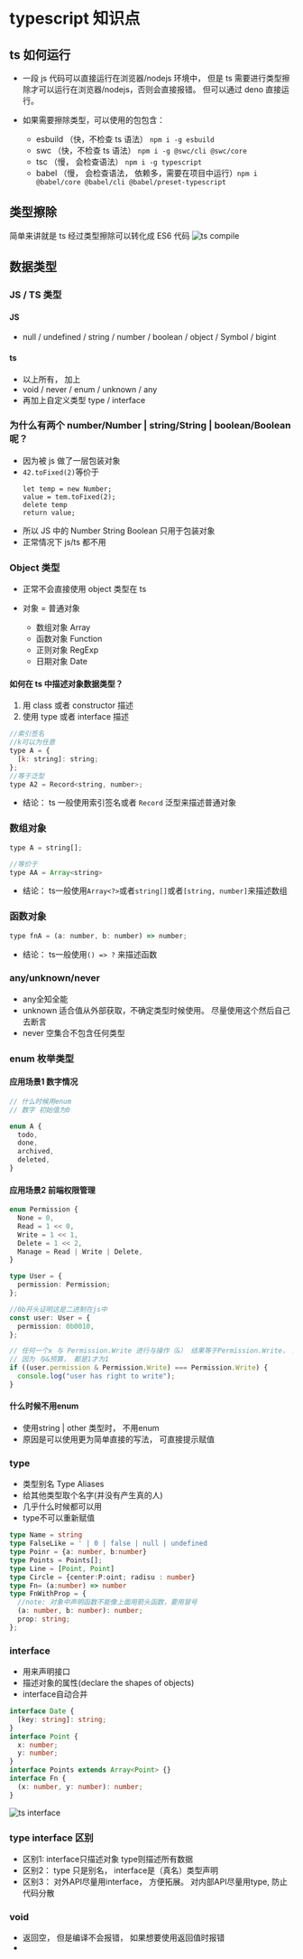 # typescript 知识点

## ts 如何运行

- 一段 js 代码可以直接运行在浏览器/nodejs 环境中， 但是 ts 需要进行类型擦除才可以运行在浏览器/nodejs，否则会直接报错。 但可以通过 deno 直接运行。
- 如果需要擦除类型，可以使用的包包含：

  - esbuild （快，不检查 ts 语法） `npm i -g esbuild`
  - swc （快，不检查 ts 语法） `npm i -g @swc/cli @swc/core`
  - tsc （慢， 会检查语法） `npm i -g typescript`
  - babel （慢， 会检查语法， 依赖多，需要在项目中运行）`npm i @babel/core @babel/cli @babel/preset-typescript`

## 类型擦除

简单来讲就是 ts 经过类型擦除可以转化成 ES6 代码
![ts compile](./1.png)

## 数据类型

### JS / TS 类型

#### JS

- null / undefined / string / number / boolean / object / Symbol / bigint

#### ts

- 以上所有， 加上
- void / never / enum / unknown / any
- 再加上自定义类型 type / interface

### 为什么有两个 number/Number | string/String | boolean/Boolean 呢？

- 因为被 js 做了一层包装对象
- `42.toFixed(2)`等价于
  ```
  let temp = new Number;
  value = tem.toFixed(2);
  delete temp
  return value;
  ```
- 所以 JS 中的 Number String Boolean 只用于包装对象
- 正常情况下 js/ts 都不用

### Object 类型

- 正常不会直接使用 object 类型在 ts
- 对象 = 普通对象

  - 数组对象 Array
  - 函数对象 Function
  - 正则对象 RegExp
  - 日期对象 Date

#### 如何在 ts 中描述对象数据类型？

1. 用 class 或者 constructor 描述
2. 使用 type 或者 interface 描述

```Javascript
//索引签名
//k可以为任意
type A = {
  [k: string]: string;
};
//等于泛型
type A2 = Record<string, number>;
```

- 结论： ts 一般使用索引签名或者 `Record` 泛型来描述普通对象

### 数组对象
```Javascript
type A = string[];

//等价于
type AA = Array<string>
```
- 结论： ts一般使用`Array<?>`或者`string[]`或者`[string, number]`来描述数组

### 函数对象
```Javascript
type fnA = (a: number, b: number) => number;
```

- 结论： ts一般使用`() => ?` 来描述函数


### any/unknown/never

- any全知全能
- unknown 适合值从外部获取，不确定类型时候使用。 尽量使用这个然后自己去断言
- never 空集合不包含任何类型

### enum 枚举类型

#### 应用场景1 数字情况
```ts
// 什么时候用enum
// 数字 初始值为0

enum A {
  todo,
  done,
  archived,
  deleted,
}
```
#### 应用场景2 前端权限管理

```ts
enum Permission {
  None = 0,
  Read = 1 << 0,
  Write = 1 << 1,
  Delete = 1 << 2,
  Manage = Read | Write | Delete,
}

type User = { 
  permission: Permission;
};

//0b开头证明这是二进制在js中
const user: User = {
  permission: 0b0010,
};

// 任何一个x 与 Permission.Write 进行与操作（&） 结果等于Permission.Write， 那证明权限拥有
// 因为 与&预算， 都是1才为1
if ((user.permission & Permission.Write) === Permission.Write) {
  console.log("user has right to write");
}
```

#### 什么时候不用enum
- 使用string | other 类型时， 不用enum
- 原因是可以使用更为简单直接的写法， 可直接提示赋值


### type
- 类型别名 Type Aliases
- 给其他类型取个名字(并没有产生真的人)
- 几乎什么时候都可以用
- type不可以重新赋值

```ts
type Name = string
type FalseLike = ' | 0 | false | null | undefined
type Poinr = {a: number, b:number}
type Points = Points[];
type Line = [Point, Point]
type Circle = {center:P:oint; radisu : number}
type Fn= (a:number) => number
type FnWithProp = {
  //note: 对象中声明函数不能像上面用箭头函数，要用冒号
  (a: number, b: number): number;
  prop: string;
};
```


### interface

- 用来声明接口
- 描述对象的属性(declare the shapes of objects)
- interface自动合并

```ts
interface Date {
  [key: string]: string;
}
interface Point {
  x: number;
  y: number;
}
interface Points extends Array<Point> {}
interface Fn {
  (x: number, y: number): number;
}
```

![ts interface](./2.png)


### type interface 区别

- 区别1: interface只描述对象 type则描述所有数据
- 区别2： type 只是别名， interface是（真名）类型声明
- 区别3： 对外API尽量用interface， 方便拓展。 对内部API尽量用type, 防止代码分散

### void
- 返回空， 但是编译不会报错， 如果想要使用返回值时报错
- 






